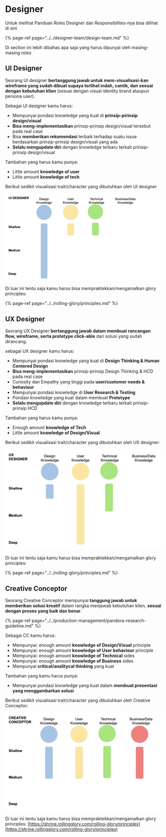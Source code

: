 # Designer

Untuk melihat Panduan Roles Designer dan Responsibilites-nya bisa dilihat di sini

{% page-ref page="../../designer-team/design-team.md" %}

Di section ini lebih dibahas apa saja yang harus dipunyai oleh masing-masing roles

## UI Designer

Seorang UI designer **bertanggung jawab untuk mem-visualisasi-kan wireframe yang sudah dibuat supaya terlihat indah, cantik, dan sesuai dengan kebutuhan klien** \(sesuai dengan visual identity brand ataupun persona user\).

Sebagai UI designer kamu harus:

* Mempunyai pondasi knowledge yang kuat di **prinsip-pirinsip design/visual**
* **Bisa meng-implementasikan** prinsip-prinsip design/visual tersebut pada real case
* Bisa **memberikan rekomendasi** terbaik terhadap suatu issue berdasarkan prinsip-prinsip design/visual yang ada
* **Selalu mengupdate diri** dengan knowledge terbaru terkait prinsip-prinsip design/visual

Tambahan yang harus kamu punya:

* Little amount **knowledge of user**
* Little amount **knowledge of tech**

Berikut sedikit visualisasi trait/character yang dibutuhkan oleh UI designer

![](../../.gitbook/assets/screen-shot-2020-11-11-at-09.29.45.png)

Di luar ini tentu saja kamu harus bisa mempraktekkan/mengamalkan glory principles:

{% page-ref page="../../rolling-glory/principles.md" %}

## UX Designer

Seorang UX Designer **bertanggung jawab dalam membuat rancangan flow, wireframe, serta prototype click-able** dari solusi yang sudah dirancang.

sebagai UX designer kamu harus:

* Mempunyai pondasi knowledge yang kuat di **Design Thinking & Human Centered Design**
* **Bisa meng-implementasikan** prinsip-prinsip Design Thinking & HCD pada real case
* Curiosity dan Empathy yang tinggi pada **user/customer needs & behaviour**
* Mempunyai pondasi knowledge di **User Research & Testing**
* Pondasi knowledge yang kuat dalam membuat **Prototype**
* **Selalu mengupdate diri** dengan knowledge terbaru terkait prinsip-prinsip HCD

Tambahan yang harus kamu punya:

* Enough amount **knowledge of Tech**
* Little amount **knowledge of Design/Visual**

Berikut sedikit visualisasi trait/character yang dibutuhkan oleh UX designer:

![](../../.gitbook/assets/screen-shot-2020-11-11-at-09.40.38.png)

Di luar ini tentu saja kamu harus bisa mempraktekkan/mengamalkan glory principles:

{% page-ref page="../../rolling-glory/principles.md" %}

## Creative Conceptor

Seorang Creative Conceptor mempunyai **tanggung jawab untuk memberikan solusi kreatif** dalam rangka menjawab kebutuhan klien, **sesuai dengan proses yang baik dan benar**. 

{% page-ref page="../../production-management/pandora-research-guideline.md" %}

Sebagai CC kamu harus:

* Mempunyai: enough amount **knowledge of Design/Visual** principle
* Mempunyai: enough amount **knowledge of User behaviour** principle
* Mempunyai: enough amount **knowledge of Technical** sides
* Mempunyai: enough amount **knowledge of Business** sides
* Mempunyai **critical/analitycal thinking** yang kuat

Tambahan yang kamu harus punya:

* Mempunyai pondasi knowledge yang kuat dalam **membuat presentasi yang menggambarkan solusi**

Berikut sedikit visualisasi trait/character yang dibutuhkan oleh Creative Conceptor:

![](../../.gitbook/assets/screen-shot-2020-11-11-at-09.51.07.png)

Di luar ini tentu saja kamu harus bisa mempraktekkan/mengamalkan glory principles: [https://shrine.rollingglory.com/rolling-glory/principles](https://shrine.rollingglory.com/rolling-glory/principles)

